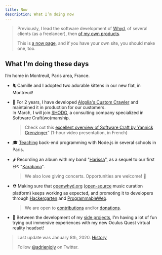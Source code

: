 ```yaml
---
title: Now
description: What I’m doing now
---
```

> Previously, I lead the software development of [Whyd](https://medium.com/openwhyd/music-amongst-other-topics-a4f41657d6d), of several clients (as a freelancer), then [of my own products](https://hackernoon.com/12-months-to-become-an-indie-hacker-ad0c916c1f5f).
>
> This is [a now page](http://nownownow.com/about), and if you have your own site, you should make one, too.

## What I’m doing these days

I’m home in Montreuil, Paris area, France.

- 🐈 Camille and I adopted two adorable kittens in our new flat, in Montreuil!

- 💼 For 2 years, I have developed [Algolia's Custom Crawler](https://www.algolia.com/solutions/crawler/) and maintained it in production for our customers.  
In March, I will join [SHODO](https://shodo.io/), a consulting company specialized in Software Craft(wo)manship.

  > Check out this [excellent overview of Software Craft by Yannick Grenzinger](https://www.youtube.com/watch?v=FzIuAImNcis)" (1-hour video presentation, in French)

- 🎓 [Teaching](/teaching) back-end programming with Node.js in several schools in Paris.
  
- 🌶 Recording an album with my band "[Harissa](https://www.facebook.com/harissaquartet)", as a sequel to our first EP: "[Karabana](https://cabaneariff.com/harissa-karabana)".

  > We also love giving concerts. Opportunities are welcome! 🤗
  
- ⛑ Making sure that [openwhyd.org](https://openwhyd.org) ([open-source](https://github.com/openwhyd) music curation platform) keeps working as expected, and promoting it to developers through [Hackergarten](https://www.meetup.com/fr-FR/Paris-Hackergarten) and [ProgrammableWeb](https://www.programmableweb.com/api/openwhyd-user).

  > We are open to [contributions](https://openwhyd.org/contribute) and/or [donations](https://openwhyd.org/donate).

- 🎲 Between the development of my [side projects](/prod), I'm having a lot of fun trying out immersive experiences with my new Oculus Quest virtual reality headset!

> Last update was January 8th, 2020. [History](https://github.com/adrienjoly/adrienjoly.github.com/commits/master/now)
>
> Follow [@adrienjoly](https://twitter.com/adrienjoly) on Twitter.
